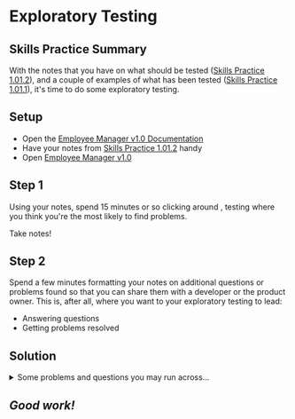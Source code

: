 # Exploratory Testing

## Skills Practice Summary

With the notes that you have on what should be tested
([Skills Practice 1.01.2](./sp1.01.2.md)), and a couple of examples of what has
been tested ([Skills Practice 1.01.1](./sp1.01.1.md)), it's time to do some
exploratory testing.

## Setup

- Open the
  [Employee Manager v1.0 Documentation](https://devmountain-qa.github.io/employee-manager/1.0_README.html)
- Have your notes from [Skills Practice 1.01.2](./sp1.01.2.md) handy
- Open
  [Employee Manager v1.0](https://devmountain-qa.github.io/employee-manager/1.0_Version/index.html)

## Step 1

Using your notes, spend 15 minutes or so clicking around , testing where you
think you're the most likely to find problems.

Take notes!

## Step 2

Spend a few minutes formatting your notes on additional questions or problems
found so that you can share them with a developer or the product owner. This is,
after all, where you want to your exploratory testing to lead:

- Answering questions
- Getting problems resolved

## Solution

<details> <summary> Some problems and questions you may run across... </summary>

### Bugs

- ZERO field validation. There should probably be at least some validation not
  allowing letters into phone numbers, a minimum number of characters in
  name/title, etc.
- Not _all_ IDs in the test data are positive. That could lead to some
  inconsistencies/problems in testing.
- Navigating away from unsaved changes doesn't cancel the changes.

### Questions

Most of your questions should be about formatting and user experience.

- Should there be a way to cancel out of "editing" a contact, and being in a
  "view only" mode?

Things like that.

</details>

## **_Good work!_**
